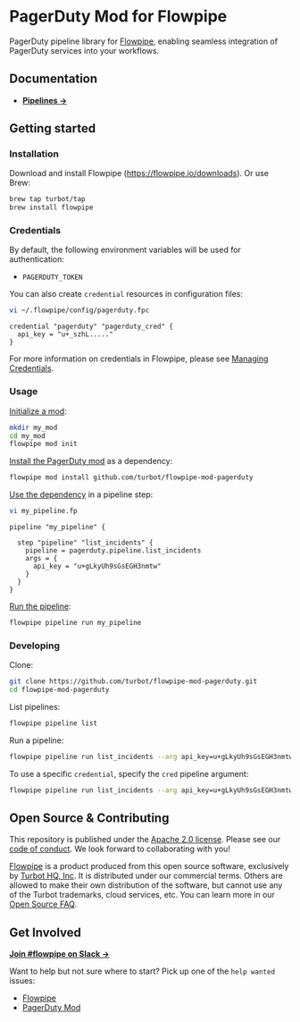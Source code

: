 # PagerDuty Mod for Flowpipe

PagerDuty pipeline library for [Flowpipe](https://flowpipe.io), enabling seamless integration of PagerDuty services into your workflows.

## Documentation

- **[Pipelines →](https://hub.flowpipe.io/mods/turbot/pagerduty/pipelines)**

## Getting started

### Installation

Download and install Flowpipe (https://flowpipe.io/downloads). Or use Brew:

```sh
brew tap turbot/tap
brew install flowpipe
```

### Credentials

By default, the following environment variables will be used for authentication:

- `PAGERDUTY_TOKEN`

You can also create `credential` resources in configuration files:

```sh
vi ~/.flowpipe/config/pagerduty.fpc
```

```hcl
credential "pagerduty" "pagerduty_cred" {
  api_key = "u+_szhL....."
}
```

For more information on credentials in Flowpipe, please see [Managing Credentials](https://flowpipe.io/docs/run/credentials).

### Usage

[Initialize a mod](https://flowpipe.io/docs/build/index#initializing-a-mod):

```sh
mkdir my_mod
cd my_mod
flowpipe mod init
```

[Install the PagerDuty mod](https://flowpipe.io/docs/build/mod-dependencies#mod-dependencies) as a dependency:

```sh
flowpipe mod install github.com/turbot/flowpipe-mod-pagerduty
```

[Use the dependency](https://flowpipe.io/docs/build/write-pipelines/index) in a pipeline step:

```sh
vi my_pipeline.fp
```

```hcl
pipeline "my_pipeline" {

  step "pipeline" "list_incidents" {
    pipeline = pagerduty.pipeline.list_incidents
    args = {
      api_key = "u+gLkyUh9sGsEGH3nmtw"
    }
  }
}
```

[Run the pipeline](https://flowpipe.io/docs/run/pipelines):

```sh
flowpipe pipeline run my_pipeline
```

### Developing

Clone:

```sh
git clone https://github.com/turbot/flowpipe-mod-pagerduty.git
cd flowpipe-mod-pagerduty
```

List pipelines:

```sh
flowpipe pipeline list
```

Run a pipeline:

```sh
flowpipe pipeline run list_incidents --arg api_key=u+gLkyUh9sGsEGH3nmtw
```

To use a specific `credential`, specify the `cred` pipeline argument:

```sh
flowpipe pipeline run list_incidents --arg api_key=u+gLkyUh9sGsEGH3nmtw --arg cred=pagerduty_profile
```

## Open Source & Contributing

This repository is published under the [Apache 2.0 license](https://www.apache.org/licenses/LICENSE-2.0). Please see our [code of conduct](https://github.com/turbot/.github/blob/main/CODE_OF_CONDUCT.md). We look forward to collaborating with you!

[Flowpipe](https://flowpipe.io) is a product produced from this open source software, exclusively by [Turbot HQ, Inc](https://turbot.com). It is distributed under our commercial terms. Others are allowed to make their own distribution of the software, but cannot use any of the Turbot trademarks, cloud services, etc. You can learn more in our [Open Source FAQ](https://turbot.com/open-source).

## Get Involved

**[Join #flowpipe on Slack →](https://flowpipe.io/community/join)**

Want to help but not sure where to start? Pick up one of the `help wanted` issues:

- [Flowpipe](https://github.com/turbot/flowpipe/labels/help%20wanted)
- [PagerDuty Mod](https://github.com/turbot/flowpipe-mod-pagerduty/labels/help%20wanted)
